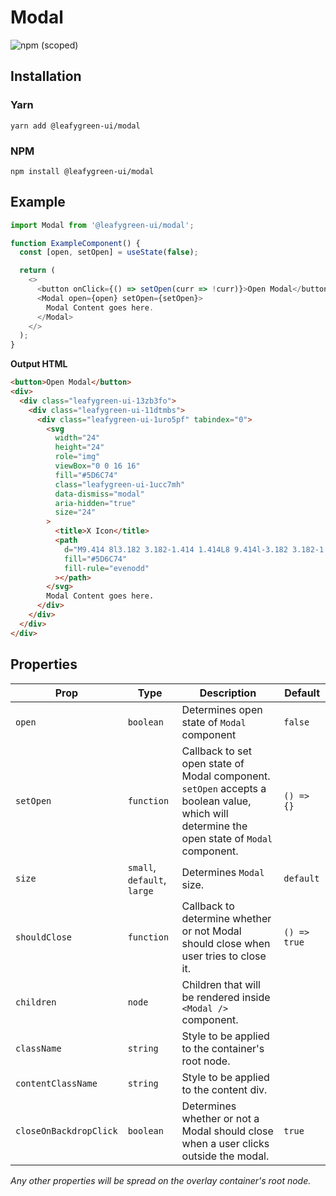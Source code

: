 # Modal

![npm (scoped)](https://img.shields.io/npm/v/@leafygreen-ui/modal.svg)

## Installation

### Yarn

```shell
yarn add @leafygreen-ui/modal
```

### NPM

```shell
npm install @leafygreen-ui/modal
```

## Example

```js
import Modal from '@leafygreen-ui/modal';

function ExampleComponent() {
  const [open, setOpen] = useState(false);

  return (
    <>
      <button onClick={() => setOpen(curr => !curr)}>Open Modal</button>
      <Modal open={open} setOpen={setOpen}>
        Modal Content goes here.
      </Modal>
    </>
  );
}
```

**Output HTML**

```html
<button>Open Modal</button>
<div>
  <div class="leafygreen-ui-13zb3fo">
    <div class="leafygreen-ui-11dtmbs">
      <div class="leafygreen-ui-1uro5pf" tabindex="0">
        <svg
          width="24"
          height="24"
          role="img"
          viewBox="0 0 16 16"
          fill="#5D6C74"
          class="leafygreen-ui-1ucc7mh"
          data-dismiss="modal"
          aria-hidden="true"
          size="24"
        >
          <title>X Icon</title>
          <path
            d="M9.414 8l3.182 3.182-1.414 1.414L8 9.414l-3.182 3.182-1.414-1.414L6.586 8 3.404 4.818l1.414-1.414L8 6.586l3.182-3.182 1.414 1.414L9.414 8z"
            fill="#5D6C74"
            fill-rule="evenodd"
          ></path>
        </svg>
        Modal Content goes here.
      </div>
    </div>
  </div>
</div>
```

## Properties

| Prop                   | Type                        | Description                                                                                                                                 | Default      |
| ---------------------- | --------------------------- | ------------------------------------------------------------------------------------------------------------------------------------------- | ------------ |
| `open`                 | `boolean`                   | Determines open state of `Modal` component                                                                                                  | `false`      |
| `setOpen`              | `function`                  | Callback to set open state of Modal component. `setOpen` accepts a boolean value, which will determine the open state of `Modal` component. | `() => {}`   |
| `size`                 | `small`, `default`, `large` | Determines `Modal` size.                                                                                                                    | `default`    |
| `shouldClose`          | `function`                  | Callback to determine whether or not Modal should close when user tries to close it.                                                        | `() => true` |
| `children`             | `node`                      | Children that will be rendered inside `<Modal />` component.                                                                                |              |
| `className`            | `string`                    | Style to be applied to the container's root node.                                                                                           |              |
| `contentClassName`     | `string`                    | Style to be applied to the content div.                                                                                                     |              |
| `closeOnBackdropClick` | `boolean`                   | Determines whether or not a Modal should close when a user clicks outside the modal.                                                        | `true`       |

_Any other properties will be spread on the overlay container's root node._
